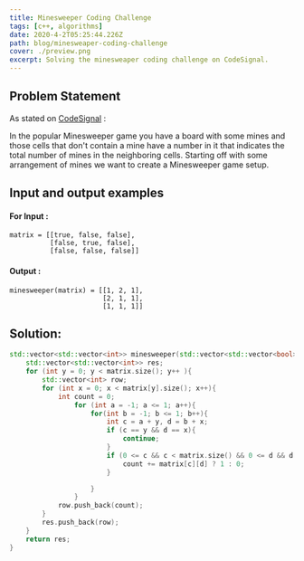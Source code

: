 ```yaml
---
title: Minesweeper Coding Challenge
tags: [c++, algorithms]
date: 2020-4-2T05:25:44.226Z
path: blog/minesweaper-coding-challenge
cover: ./preview.png
excerpt: Solving the minesweaper coding challenge on CodeSignal.
---
```


## Problem Statement

As stated on [CodeSignal](https://app.codesignal.com/arcade/intro/level-5/ZMR5n7vJbexnLrgaM) :

In the popular Minesweeper game you have a board with some mines and those cells that don't contain a mine have a number in it that indicates the total number of mines in the neighboring cells. Starting off with some arrangement of mines we want to create a Minesweeper game setup.

## Input and output examples

#### For Input :

```
matrix = [[true, false, false],
          [false, true, false],
          [false, false, false]]
```

#### Output :

```
minesweeper(matrix) = [[1, 2, 1],
                       [2, 1, 1],
                       [1, 1, 1]]
```

## Solution:

```cpp
std::vector<std::vector<int>> minesweeper(std::vector<std::vector<bool>> matrix) {
    std::vector<std::vector<int>> res;
    for (int y = 0; y < matrix.size(); y++ ){
        std::vector<int> row;
        for (int x = 0; x < matrix[y].size(); x++){
            int count = 0;
                for (int a = -1; a <= 1; a++){
                    for(int b = -1; b <= 1; b++){
                        int c = a + y, d = b + x;
                        if (c == y && d == x){
                            continue;
                        }
                        if (0 <= c && c < matrix.size() && 0 <= d && d < matrix[0].size()) {
                            count += matrix[c][d] ? 1 : 0;
                        }

                    }
                }
            row.push_back(count);
        }
        res.push_back(row);
    }
    return res;
}
```
